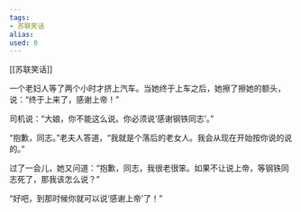 ```yaml
---
tags: 
- 苏联笑话 
alias:
used: 0
---
```

[[苏联笑话]]

一个老妇人等了两个小时才挤上汽车。当她终于上车之后，她擦了擦她的额头，说：“终于上来了，感谢上帝！”

司机说：“大娘，你不能这么说。你必须说‘感谢钢铁同志’。”

“抱歉，同志。”老夫人答道，“我就是个落后的老女人。我会从现在开始按你说的说的。”

过了一会儿，她又问道：“抱歉，同志，我很老很笨。如果不让说上帝，等钢铁同志死了，那我该怎么说？”

“好吧，到那时候你就可以说‘感谢上帝’了！” 



